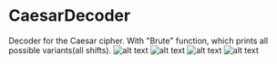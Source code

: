 # CaesarDecoder
Decoder for the Caesar cipher.
With "Brute" function, which prints all possible variants(all shifts).
![alt text](https://raw.githubusercontent.com/farinheit/CaesarDecoder/master/Images/1.jpg)
![alt text](https://raw.githubusercontent.com/farinheit/CaesarDecoder/master/Images/2.jpg)
![alt text](https://raw.githubusercontent.com/farinheit/CaesarDecoder/master/Images/3.jpg)
![alt text](https://raw.githubusercontent.com/farinheit/CaesarDecoder/master/Images/4.jpg)
